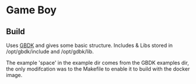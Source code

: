 # Game Boy

## Build

Uses [GBDK](https://github.com/Zal0/gbdk-2020) and gives some basic structure.
Includes & Libs stored in /opt/gbdk/include and /opt/gdbk/lib.

The example 'space' in the example dir comes from the GBDK examples dir, the only modifcation was to the Makefile to enable it to build with the docker image.